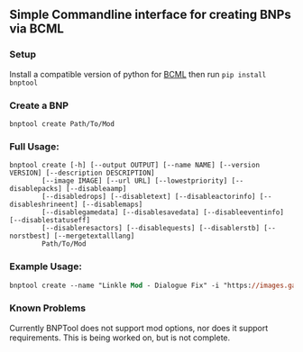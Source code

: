 ## Simple Commandline interface for creating BNPs via BCML

### Setup

Install a compatible version of python for [BCML](https://github.com/NiceneNerd/BCML/) then run `pip install bnptool`

### Create a BNP 

	bnptool create Path/To/Mod
	
### Full Usage:

	bnptool create [-h] [--output OUTPUT] [--name NAME] [--version VERSION] [--description DESCRIPTION]
            [--image IMAGE] [--url URL] [--lowestpriority] [--disablepacks] [--disableaamp]
            [--disabledrops] [--disabletext] [--disableactorinfo] [--disableshrineent] [--disablemaps]
            [--disablegamedata] [--disablesavedata] [--disableeventinfo] [--disablestatuseff]
            [--disableresactors] [--disablequests] [--disablerstb] [--norstbest] [--mergetextalllang]
            Path/To/Mod

### Example Usage:
```ps
bnptool create --name "Linkle Mod - Dialogue Fix" -i "https://images.gamebanana.com/img/ss/mods/530-90_605f95e938639.jpg" -u "https://gamebanana.com/mods/33334" -d "Linkle Mod - Dialogue Fix git-28224c4b" --version "1.5.1" --mergetextalllang C:\Users\linktlh\Desktop\Ballad\wiiu\GP
```

### Known Problems

Currently BNPTool does not support mod options, nor does it support requirements. This is being worked on, but is not complete.